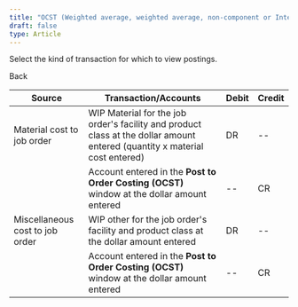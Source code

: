 ```yaml
---
title: "OCST (Weighted average, weighted average, non-component or Internal job for stock)"
draft: false
type: Article
---
```


Select the kind of transaction for which to view postings. 

Back

| Source                          | Transaction/Accounts                                                                                                        | Debit | Credit |
|---------------------------------|-----------------------------------------------------------------------------------------------------------------------------|-------|--------|
| Material cost to job order      | WIP Material for the job order's facility and product class at the dollar amount entered (quantity x material cost entered) | DR    | --     |
|                                 | Account entered in the **Post to Order Costing (OCST)** window at the dollar amount entered                                 | --    | CR     |
| Miscellaneous cost to job order | WIP other for the job order's facility and product class at the dollar amount entered                                       | DR    | --     |
|                                 | Account entered in the **Post to Order Costing (OCST)** window at the dollar amount entered                                 | --    | CR     |